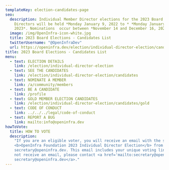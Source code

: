 ```yaml
---
templateKey: election-candidates-page
seo:
  description: Individual Member Director elections for the 2023 Board of
    Directors will be held *Monday January 9, 2022 to * *Monday January 16,
    2023*. Nominations  occur between *November 14 and December 16, 2022*.
  image: /img/OpenInfra-icon-white.jpg
  title: 2023 Board Elections - Candidates List
  twitterUsername: "@OpenInfraDev"
  url: https://openinfra.dev/election/individual-director-election/candidates
title: 2023 Board Elections - Candidates List
menu:
  - text: ELECTION DETAILS
    link: /election/individual-director-election
  - text: SEE THE CANDIDATES
    link: /election/individual-director-election/candidates
  - text: NOMINATE A MEMBER
    link: /a/community/members
  - text: BE A CANDIDATE
    link: /profile
  - text: GOLD MEMBER ELECTION CANDIDATES
    link: /election/individual-director-election/candidates/gold
  - text: CODE OF CONDUCT
    link: ../../../legal/code-of-conduct
  - text: REPORT A BUG
    link: mailto:info@openinfra.dev
howToVote:
  title: HOW TO VOTE
  description:
    "If you are an eligible voter, you will receive an email with the subject
    <b>OpenInfra Foundation 2023 Individual Director Election</b> from
    secretary@openinfra.dev. This email includes your unique voting link. If you do
    not receive an email, please contact <a href='mailto:secretary@openinfra.dev'>
    secretary@openinfra.dev</a>."
---
```

